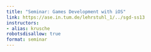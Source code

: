 ```yaml
---
title: "Seminar: Games Development with iOS"
link: https://ase.in.tum.de/lehrstuhl_1/../sgd-ss13
instructors:
- alias: krusche
robotsdisallow: true
format: seminar
---
```


